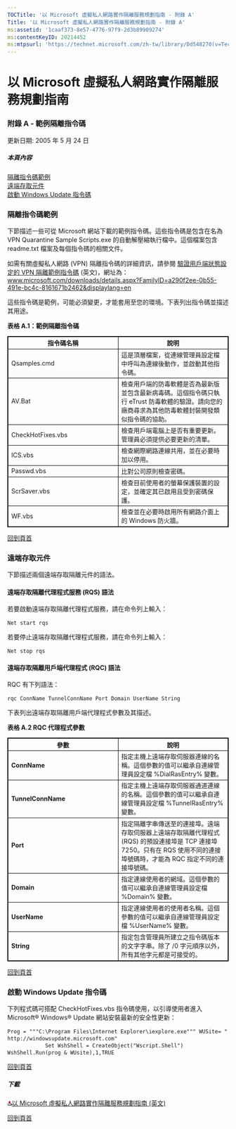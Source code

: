 ```yaml
---
TOCTitle: '以 Microsoft 虛擬私人網路實作隔離服務規劃指南 - 附錄 A'
Title: '以 Microsoft 虛擬私人網路實作隔離服務規劃指南 - 附錄 A'
ms:assetid: '1caaf373-8e57-4776-97f9-2d3b89909274'
ms:contentKeyID: 20214452
ms:mtpsurl: 'https://technet.microsoft.com/zh-tw/library/Dd548270(v=TechNet.10)'
---
```


以 Microsoft 虛擬私人網路實作隔離服務規劃指南
=============================================

### 附錄 A - 範例隔離指令碼

更新日期: 2005 年 5 月 24 日

##### 本頁內容

[](#ecaa)[隔離指令碼範例](#ecaa)  
[](#ebaa)[遠端存取元件](#ebaa)  
[](#eaaa)[啟動 Windows Update 指令碼](#eaaa)

### 隔離指令碼範例

下節描述一些可從 Microsoft 網站下載的範例指令碼。這些指令碼是包含在名為 VPN Quarantine Sample Scripts.exe 的自動解壓縮執行檔中。這個檔案包含 readme.txt 檔案及每個指令碼的相關文件。

如需有關虛擬私人網路 (VPN) 隔離指令碼的詳細資訊，請參閱 [驗證用戶端狀態設定的 VPN 隔離範例指令碼](http://www.microsoft.com/downloads/details.aspx?familyid=a290f2ee-0b55-491e-bc4c-8161671b2462&displaylang=en) (英文)，網址為：www.microsoft.com/downloads/details.aspx?FamilyID=a290f2ee-0b55-491e-bc4c-8161671b2462&displaylang=en

這些指令碼是範例，可能必須變更，才能套用至您的環境。下表列出指令碼並描述其用途。

**表格 A.1：範例隔離指令碼**

 
<table style="border:1px solid black;">
<colgroup>
<col width="50%" />
<col width="50%" />
</colgroup>
<thead>
<tr class="header">
<th style="border:1px solid black;" >指令碼名稱</th>
<th style="border:1px solid black;" >說明</th>
</tr>
</thead>
<tbody>
<tr class="odd">
<td style="border:1px solid black;">Qsamples.cmd</td>
<td style="border:1px solid black;">這是頂層檔案，從連線管理員設定檔中呼叫為連線後動作，並啟動其他指令碼。</td>
</tr>
<tr class="even">
<td style="border:1px solid black;">AV.Bat</td>
<td style="border:1px solid black;">檢查用戶端的防毒軟體是否為最新版並包含最新病毒碼。這個指令碼只執行 eTrust 防毒軟體的驗證。請向您的廠商尋求為其他防毒軟體封裝開發類似指令碼的協助。</td>
</tr>
<tr class="odd">
<td style="border:1px solid black;">CheckHotFixes.vbs</td>
<td style="border:1px solid black;">檢查用戶端電腦上是否有重要更新。管理員必須提供必要更新的清單。</td>
</tr>
<tr class="even">
<td style="border:1px solid black;">ICS.vbs</td>
<td style="border:1px solid black;">檢查網際網路連線共用，並在必要時加以停用。</td>
</tr>
<tr class="odd">
<td style="border:1px solid black;">Passwd.vbs</td>
<td style="border:1px solid black;">比對公司原則檢查密碼。</td>
</tr>
<tr class="even">
<td style="border:1px solid black;">ScrSaver.vbs</td>
<td style="border:1px solid black;">檢查目前使用者的螢幕保護裝置的設定，並確定其已啟用且受到密碼保護。</td>
</tr>
<tr class="odd">
<td style="border:1px solid black;">WF.vbs</td>
<td style="border:1px solid black;">檢查並在必要時啟用所有網路介面上的 Windows 防火牆。</td>
</tr>
</tbody>
</table>
  
[](#mainsection)[回到頁首](#mainsection)
  
### 遠端存取元件
  
下節描述兩個遠端存取隔離元件的語法。
  
#### 遠端存取隔離代理程式服務 (RQS) 語法
  
若要啟動遠端存取隔離代理程式服務，請在命令列上輸入：
  
```  
Net start rqs  
```  
若要停止遠端存取隔離代理程式服務，請在命令列上輸入：
  
```  
Net stop rqs  
```  
#### 遠端存取隔離用戶端代理程式 (RQC) 語法
  
RQC 有下列語法：
  
```  
rqc ConnName TunnelConnName Port Domain UserName String  
```  
下表列出遠端存取隔離用戶端代理程式參數及其描述。
  
**表格 A.2 RQC 代理程式參數**

 
<table style="border:1px solid black;">
<colgroup>
<col width="50%" />
<col width="50%" />
</colgroup>
<thead>
<tr class="header">
<th style="border:1px solid black;" >參數</th>
<th style="border:1px solid black;" >說明</th>
</tr>
</thead>
<tbody>
<tr class="odd">
<td style="border:1px solid black;"><strong>ConnName</strong></td>
<td style="border:1px solid black;">指定主機上遠端存取伺服器連線的名稱。這個參數的值可以繼承自連線管理員設定檔 %DialRasEntry% 變數。</td>
</tr>
<tr class="even">
<td style="border:1px solid black;"><strong>TunnelConnName</strong></td>
<td style="border:1px solid black;">指定主機上遠端存取伺服器通道連線的名稱。這個參數的值可以繼承自連線管理員設定檔 %TunnelRasEntry% 變數。</td>
</tr>
<tr class="odd">
<td style="border:1px solid black;"><strong>Port</strong></td>
<td style="border:1px solid black;">指定隔離字串傳送至的連接埠。遠端存取伺服器上遠端存取隔離代理程式 (RQS) 的預設連接埠是 TCP 連接埠 7250。只有在 RQS 使用不同的連接埠號碼時，才能為 RQC 指定不同的連接埠號碼。</td>
</tr>
<tr class="even">
<td style="border:1px solid black;"><strong>Domain</strong></td>
<td style="border:1px solid black;">指定連線使用者的網域。這個參數的值可以繼承自連線管理員設定檔 %Domain% 變數。</td>
</tr>
<tr class="odd">
<td style="border:1px solid black;"><strong>UserName</strong></td>
<td style="border:1px solid black;">指定連線使用者的使用者名稱。這個參數的值可以繼承自連線管理員設定檔 %UserName% 變數。</td>
</tr>
<tr class="even">
<td style="border:1px solid black;"><strong>String</strong></td>
<td style="border:1px solid black;">指定包含管理員所建立之指令碼版本的文字字串。除了 /0 字元順序以外，所有其他字元都是可接受的。</td>
</tr>
</tbody>
</table>
  
[](#mainsection)[回到頁首](#mainsection)
  
### 啟動 Windows Update 指令碼
  
下列程式碼可搭配 CheckHotFixes.vbs 指令碼使用，以引導使用者進入 Microsoft® Windows® Update 網站安裝最新的安全性更新：
  
```  
Prog = """C:\Program Files\Internet Explorer\iexplore.exe""" WUSite= " http://windowsupdate.microsoft.com"
            Set WshShell = CreateObject("Wscript.Shell") WshShell.Run(prog & WUsite),1,TRUE  
```  

[](#mainsection)[回到頁首](#mainsection)
  
##### 下載
  
[![](images/Dd548270.icon_exe(zh-tw,TechNet.10).gif)](http://go.microsoft.com/fwlink/?linkid=41308)[以 Microsoft 虛擬私人網路實作隔離服務規劃指南 (英文)](http://go.microsoft.com/fwlink/?linkid=41308)
  
[](#mainsection)[回到頁首](#mainsection)
